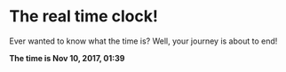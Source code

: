 # The real time clock!

Ever wanted to know what the time is? Well, your journey is about to end!

**The time is Nov 10, 2017, 01:39**